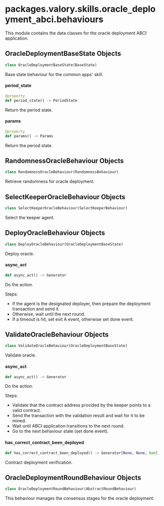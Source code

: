 <a id="packages.valory.skills.oracle_deployment_abci.behaviours"></a>

# packages.valory.skills.oracle`_`deployment`_`abci.behaviours

This module contains the data classes for the oracle deployment ABCI application.

<a id="packages.valory.skills.oracle_deployment_abci.behaviours.OracleDeploymentBaseState"></a>

## OracleDeploymentBaseState Objects

```python
class OracleDeploymentBaseState(BaseState)
```

Base state behaviour for the common apps' skill.

<a id="packages.valory.skills.oracle_deployment_abci.behaviours.OracleDeploymentBaseState.period_state"></a>

#### period`_`state

```python
@property
def period_state() -> PeriodState
```

Return the period state.

<a id="packages.valory.skills.oracle_deployment_abci.behaviours.OracleDeploymentBaseState.params"></a>

#### params

```python
@property
def params() -> Params
```

Return the period state.

<a id="packages.valory.skills.oracle_deployment_abci.behaviours.RandomnessOracleBehaviour"></a>

## RandomnessOracleBehaviour Objects

```python
class RandomnessOracleBehaviour(RandomnessBehaviour)
```

Retrieve randomness for oracle deployment.

<a id="packages.valory.skills.oracle_deployment_abci.behaviours.SelectKeeperOracleBehaviour"></a>

## SelectKeeperOracleBehaviour Objects

```python
class SelectKeeperOracleBehaviour(SelectKeeperBehaviour)
```

Select the keeper agent.

<a id="packages.valory.skills.oracle_deployment_abci.behaviours.DeployOracleBehaviour"></a>

## DeployOracleBehaviour Objects

```python
class DeployOracleBehaviour(OracleDeploymentBaseState)
```

Deploy oracle.

<a id="packages.valory.skills.oracle_deployment_abci.behaviours.DeployOracleBehaviour.async_act"></a>

#### async`_`act

```python
def async_act() -> Generator
```

Do the action.

Steps:
- If the agent is the designated deployer, then prepare the deployment
  transaction and send it.
- Otherwise, wait until the next round.
- If a timeout is hit, set exit A event, otherwise set done event.

<a id="packages.valory.skills.oracle_deployment_abci.behaviours.ValidateOracleBehaviour"></a>

## ValidateOracleBehaviour Objects

```python
class ValidateOracleBehaviour(OracleDeploymentBaseState)
```

Validate oracle.

<a id="packages.valory.skills.oracle_deployment_abci.behaviours.ValidateOracleBehaviour.async_act"></a>

#### async`_`act

```python
def async_act() -> Generator
```

Do the action.

Steps:
- Validate that the contract address provided by the keeper points to a
  valid contract.
- Send the transaction with the validation result and wait for it to be
  mined.
- Wait until ABCI application transitions to the next round.
- Go to the next behaviour state (set done event).

<a id="packages.valory.skills.oracle_deployment_abci.behaviours.ValidateOracleBehaviour.has_correct_contract_been_deployed"></a>

#### has`_`correct`_`contract`_`been`_`deployed

```python
def has_correct_contract_been_deployed() -> Generator[None, None, bool]
```

Contract deployment verification.

<a id="packages.valory.skills.oracle_deployment_abci.behaviours.OracleDeploymentRoundBehaviour"></a>

## OracleDeploymentRoundBehaviour Objects

```python
class OracleDeploymentRoundBehaviour(AbstractRoundBehaviour)
```

This behaviour manages the consensus stages for the oracle deployment.

